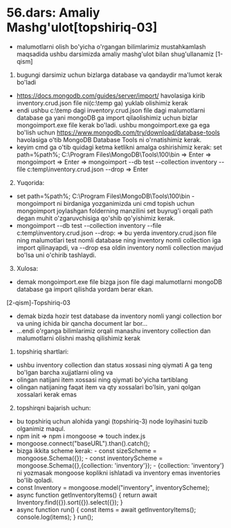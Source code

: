 # 56.dars: Amaliy Mashg'ulot[topshiriq-03]
 - malumotlarni olish bo'yicha o'rgangan bilimlarimiz mustahkamlash maqsadida ushbu darsimizda amaliy mashg'ulot bilan shug'ullanamiz
 [1-qism]
  1. bugungi darsimiz uchun bizlarga database va qandaydir ma'lumot kerak bo'ladi
  - https://docs.mongodb.com/guides/server/import/ havolasiga kirib inventory.crud.json file ni(c:\temp ga) yuklab olishimiz kerak
  - endi ushbu c:\temp dagi inventory.crud.json file dagi malumotlarni database ga yani mongoDB ga import qilaolishimiz uchun bizlar mongoimport.exe file kerak bo'ladi. ushbu mongoimport.exe ga ega bo'lish uchun https://www.mongodb.com/try/download/database-tools havolasiga  o'tib  MongoDB Database Tools ni o'rnatishimiz kerak. 
  - keyim cmd ga o'tib quidagi ketma ketlikni amalga oshirishimiz kerak: set path=%path%; C:\Program Files\MongoDB\Tools\100\bin => Enter => mongoimport => Enter => mongoimport --db test --collection inventory --file c:temp\inventory.crud.json --drop => Enter
  2. Yuqorida:
   - set path=%path%; C:\Program Files\MongoDB\Tools\100\bin - mongoimport ni birdaniga yozganimizda uni cmd topish uchun mongoimport joylashgan folderning manzilini set buyrug'i orqali path degan muhit o'zgaruvchisiga qo'shib qo'yishimiz kerak.
   - mongoimport --db test --collection inventory --file c:temp\inventory.crud.json --drop: 
    => bu yerda inventory.crud.json file ning malumotlari test nomli database ning inventory nomli collection iga import qilinayapdi, va --drop esa oldin inventory nomli collection mavjud bo'lsa uni o'chirib tashlaydi.
 3. Xulosa: 
  - demak mongoimport.exe file bizga json file dagi malumotlarni mongoDB database ga import qilishda yordam berar ekan.
   

 [2-qism]-Topshiriq-03
  - demak bizda hozir test database da inventory nomli yangi collection bor va uning ichida bir qancha document lar bor...
  - ...endi o'rganga bilimlarimiz orqali manashu inventory collection dan malumotlarni olishni mashq qilishimiz kerak
  
  1. topshiriq shartlari:
   - ushbu inventory collection dan status xossasi ning qiymati A ga teng bo'lgan barcha xujjatlarni oling va
   - olingan natijani item xossasi ning qiymati bo'yicha tartiblang
   - olingan natijaning faqat item va qty xossalari bo'lsin, yani qolgan xossalari kerak emas
  
  2. topshirqni bajarish uchun:
   - bu topshiriq uchun alohida yangi (topshiriq-3) node loyihasini tuzib olganimiz maqul.
   - npm init => npm i mongoose => touch index.js
   - mongoose.connect("baseURL").than().catch();
   - bizga ikkita scheme kerak:
    - const sizeScheme = mongoose.Schema({});
    - const inventoryScheme = mongoose.Schema({},{collection: 'inventory'});
    - {collection: 'inventory'} ni yozmasak mongoose koplikni ishlatadi va inventory emas inventories bo'lib qoladi.
   - const Inventory = mongoose.model("inventory", inventoryScheme);
   - async function getInventoryItems() {
        return await Inventory.find({}).sort({}).select({});
    }
   - async function run() {
        const items = await getInventoryItems();
        console.log(items);
    }
    run();
